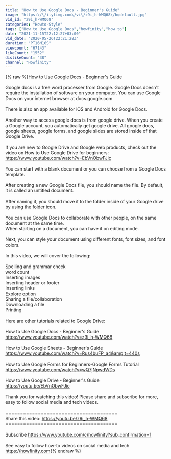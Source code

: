 ```yaml
---
title: "How to Use Google Docs - Beginner's Guide"
image: "https:\/\/i.ytimg.com\/vi\/z9i_h-WMQ68\/hqdefault.jpg"
vid_id: "z9i_h-WMQ68"
categories: "Howto-Style"
tags: ["How to Use Google Docs","howfinity","how to"]
date: "2021-11-15T22:12:27+03:00"
vid_date: "2020-05-26T22:21:28Z"
duration: "PT16M16S"
viewcount: "67143"
likeCount: "1552"
dislikeCount: "38"
channel: "Howfinity"
---
```

{% raw %}How to Use Google Docs - Beginner's Guide<br /><br />Google docs is a free word processer from Google.  Google Docs doesn't require the installation of software on your computer.  You can use Google Docs on your internet browser at docs.google.com<br /><br />There is also an app available for iOS and Android for Google Docs.<br /><br />Another way to access google docs is from google drive.  When you create a Google account, you automatically get google drive.  All google docs, google sheets, google forms, and google slides are stored inside of that Google Drive.<br /><br />If you are new to Google Drive and Google web products, check out the video on How to Use Google Drive for beginners:<br /><a rel="nofollow" target="blank" href="https://www.youtube.com/watch?v=EbVnObwFJic">https://www.youtube.com/watch?v=EbVnObwFJic</a><br /><br />You can start with a blank document or you can choose from a Google Docs template.<br /><br />After creating a new Google Docs file, you should name the file.  By default, it is called an untitled document.<br /><br />After naming it, you should move it to the folder inside of your Google drive by using the folder icon.<br /><br />You can use Google Docs to collaborate with other people, on the same document at the same time.<br />When starting on a document, you can have it on editing mode.<br /><br />Next, you can style your document using different fonts, font sizes, and font colors.  <br /><br />In this video, we will cover the following:<br /><br />Spelling and grammar check<br />word count<br />Inserting images<br />Inserting header or footer<br />Inserting links<br />Explore option<br />Sharing a file/collaboration<br />Downloading a file<br />Printing<br /><br />Here are other tutorials related to Google Drive:<br /><br />How to Use Google Docs - Beginner's Guide<br /><a rel="nofollow" target="blank" href="https://www.youtube.com/watch?v=z9i_h-WMQ68">https://www.youtube.com/watch?v=z9i_h-WMQ68</a><br /><br />How to Use Google Sheets - Beginner's Guide<br /><a rel="nofollow" target="blank" href="https://www.youtube.com/watch?v=Rus4buFP_a4&amp;t=440s">https://www.youtube.com/watch?v=Rus4buFP_a4&amp;t=440s</a><br /><br />How to Use Google Forms for Beginners-Google Forms Tutorial<br /><a rel="nofollow" target="blank" href="https://www.youtube.com/watch?v=wQ7jNpwdWDs">https://www.youtube.com/watch?v=wQ7jNpwdWDs</a><br /><br />How to Use Google Drive - Beginner's Guide<br /><a rel="nofollow" target="blank" href="https://youtu.be/EbVnObwFJic">https://youtu.be/EbVnObwFJic</a><br /><br />Thank you for watching this video! Please share and subscribe for more, easy to follow social media and tech videos. <br /><br />======================================<br />Share this video: <a rel="nofollow" target="blank" href="https://youtu.be/z9i_h-WMQ68">https://youtu.be/z9i_h-WMQ68</a><br />======================================<br /><br />Subscribe <a rel="nofollow" target="blank" href="https://www.youtube.com/c/howfinity?sub_confirmation=1">https://www.youtube.com/c/howfinity?sub_confirmation=1</a><br /><br />See easy to follow how-to videos on social media and tech<br /><a rel="nofollow" target="blank" href="https://howfinity.com">https://howfinity.com</a>{% endraw %}
